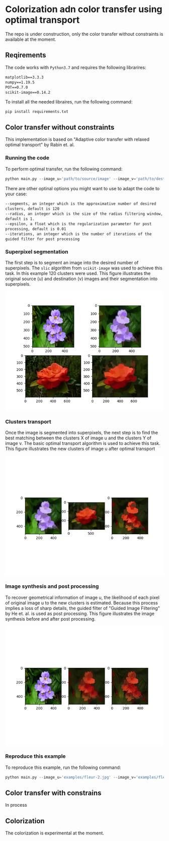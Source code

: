 # Colorization adn color transfer using optimal transport

The repo is under construction, only the color transfer without constraints is available at the moment.

## Reqirements

The code works with `Python3.7` and requires the following librarires:

```
matplotlib==3.3.3
numpy==1.19.5
POT==0.7.0
scikit-image==0.14.2
```

To install all the needed libraires, run the following command:

```python
pip install requirements.txt
```

## Color transfer without constraints

This implementation is based on "Adaptive color transfer with relaxed optimal transport" by Rabin et. al.

### Running the code

To perform optimal transfer, run the following command:

```python
python main.py --image_u='path/to/source/image' --image_v='path/to/destination/image'
```
There are other optinal options you might want to use to adapt the code to your case:
```
--segments, an integer which is the approximative number of desired clusters, default is 120
--radius, an integer which is the size of the radius filtering window, default is 1.
--epsilon, a float which is the regularization parameter for post processing, default is 0.01
--iterations, an integer which is the number of iterations of the guided filter for post processing
```

### Superpixel segmentation

The first step is to segment an image into the desired number of superpixels. The `slic` algorithm from `scikit-image` was used to achieve this task. In this example 120 clusters were used. This figure illustrates the original source (u) and destination (v) images and their segmentation into superpixels.

![Display and segmentation](examples/display_and_segmentation.png)

### Clusters transport

Once the image is segmented into superpixels, the next step is to find the best matching between the clusters X of image u and the clusters Y of image v. The basic optimal transport algorithm is used to achieve this task. This figure illustrates the new clusters of image u after optimal transport

![Clusters transfer](examples/segmentation_transfer.png)

### Image synthesis and post processing

To recover geometrical information of image u, the likelihood of each pixel of original image u to the new clusters is estimated. Because this process implies a loss of sharp details, the guided filter of "Guided Image Filtering" by He et. al. is used as post processing. This figure illustrates the image synthesis before and after post processing.

![Image synthesis](examples/image_synthezis_and_post_process.png)

### Reproduce this example

To reproduce this example, run the following command:

```python
python main.py --image_u='examples/fleur-2.jpg' --image_v='examples/fleur_4.jpg'
```

## Color transfer with constrains

In process

## Colorization

The colorization is experimental at the moment.




